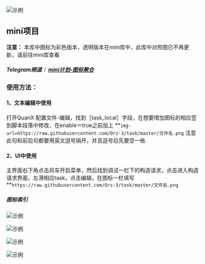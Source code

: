 
![示例](https://raw.githubusercontent.com/Orz-3/mini/none/头部.png)

## mini项目

**注意：** 本库中图标为彩色版本，透明版本在mini库中，此库中对照图已不再更新，请前往mini库查看

##### Telegram频道： [mini计划-图标聚合](https://t.me/Orzmini)

### 使用方法：

####  1、文本编辑中使用
  
  打开QuanX 配置文件-编辑，找到［task_local］字段，在想要增加图标的相应签到脚本段落中修改，在enable＝true之前加上 
  **`img-url=https://raw.githubusercontent.com/Orz-3/task/master/文件名.png`
  注意此句和前后句都要用英文逗号隔开，并且逗号后先要空一格
  
####  2、UI中使用
  
   主界面右下角点击风车开启菜单，然后找到调试一栏下的构造请求，点击进入构造请求界面，左滑相应task，点击编辑，在图标一栏填写 **`https://raw.githubusercontent.com/Orz-3/task/master/文件名.png`
  
##### 图标索引


![示例](https://raw.githubusercontent.com/Orz-3/mini/none/1.png)

![示例](https://raw.githubusercontent.com/Orz-3/mini/none/2.png)

![示例](https://raw.githubusercontent.com/Orz-3/mini/none/3.png)

![示例](https://raw.githubusercontent.com/Orz-3/mini/none/4.png)

